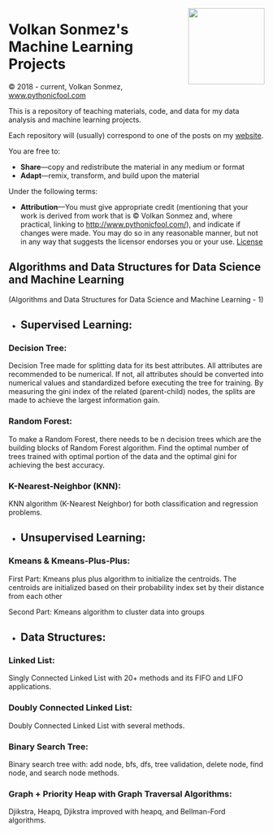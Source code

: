 <p>
  <a href="https://avatars.githubusercontent.com/u/30424551?v=4"><img width="150" align='right' src="https://avatars.githubusercontent.com/u/30424551?v=4"></a>
</p>



# Volkan Sonmez's Machine Learning Projects

© 2018 - current, Volkan Sonmez, www.pythonicfool.com

This is a repository of teaching materials, code, and data for my data analysis and machine learning projects.

Each repository will (usually) correspond to one of the posts on my [website](http://www.pythonicfool.com/).

You are free to:

* **Share**—copy and redistribute the material in any medium or format
* **Adapt**—remix, transform, and build upon the material

Under the following terms:

* **Attribution**—You must give appropriate credit (mentioning that your work is derived from work that is © Volkan Sonmez and, where practical, linking to http://www.pythonicfool.com/), and indicate if changes were made. You may do so in any reasonable manner, but not in any way that suggests the licensor endorses you or your use. [License](https://github.com/volkansonmez/Algorithms_and_Data_Structures-1/blob/master/LICENSE)

<p>



## Algorithms and Data Structures for Data Science and Machine Learning 
(Algorithms and Data Structures for Data Science and Machine Learning - 1)



* ## Supervised Learning:

### Decision Tree:
Decision Tree made for splitting data for its best attributes. All attributes are recommended to be numerical. If not, all
attributes should be converted into numerical values and standardized before executing the tree for training.
By measuring the gini index of the related (parent-child) nodes, the splits are made to achieve the largest information gain. 

### Random Forest:
To make a Random Forest, there needs to be n decision trees which are the building blocks of Random Forest algorithm. Find the optimal number of trees trained with optimal portion of the data and the optimal gini for achieving the best accuracy.

### K-Nearest-Neighbor (KNN):
KNN algorithm (K-Nearest Neighbor) for both classification and regression problems. 



* ## Unsupervised Learning:

### Kmeans & Kmeans-Plus-Plus:
First Part: Kmeans plus plus algorithm to initialize the centroids. The centroids are initialized based on their probability index set by their distance from each other

Second Part: Kmeans algorithm to cluster data into groups
 


* ## Data Structures:

### Linked List:
Singly Connected Linked List with 20+ methods and its FIFO and LIFO applications. 

### Doubly Connected Linked List:
Doubly Connected Linked List with several methods.

### Binary Search Tree:
Binary search tree with: add node, bfs, dfs, tree validation, delete node, find node, and search node methods.

### Graph + Priority Heap with Graph Traversal Algorithms:
Djikstra, Heapq, Djikstra improved with heapq, and Bellman-Ford algorithms.

